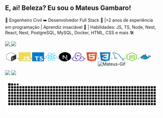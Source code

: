 ## E, ai! Beleza? Eu sou o Mateus Gambaro!
🚧 Engenheiro Civil ➡️ Desenvolvedor Full Stack 🚀 |+2 anos de experiência em programação | Aprendiz insaciável 🧠 | Habilidades: JS, TS, Node, Nest, React, Next, PostgreSQL, MySQL, Docker, HTML, CSS e mais 🛠️
 <div>
  <a href="https://github.com/mateusgambaro">
  <img height="150em" src="https://github-readme-stats.vercel.app/api?username=mateusgambaro&show_icons=true&theme=tokyonight&include_all_commits=true&count_private=true"/>
  <img height="150em" src="https://github-readme-stats.vercel.app/api/top-langs/?username=mateusgambaro&layout=compact&langs_count=7&theme=tokyonight"/>
</div>
<div style="display: inline_block"><br>
 <img align="center" alt="BASH" height="30" width="40" src="https://raw.githubusercontent.com/devicons/devicon/master/icons/bash/bash-original.svg">
  <img align="center" alt="Js" height="30" width="40" src="https://raw.githubusercontent.com/devicons/devicon/master/icons/javascript/javascript-plain.svg">
 <img align="center" alt="Ts" height="30" width="40" src="https://raw.githubusercontent.com/devicons/devicon/master/icons/typescript/typescript-original.svg">
  <img align="center" alt="React" height="30" width="40" src="https://raw.githubusercontent.com/devicons/devicon/master/icons/react/react-original.svg">
  <img align="center" alt="Next" height="30" width="40" src="https://raw.githubusercontent.com/devicons/devicon/master/icons/nextjs/nextjs-original.svg">
  <img align="center" alt="REDUX" height="30" width="40" src="https://raw.githubusercontent.com/devicons/devicon/master/icons/redux/redux-original.svg">
  <img align="center" alt="HTML" height="30" width="40" src="https://raw.githubusercontent.com/devicons/devicon/master/icons/html5/html5-original.svg">
  <img align="center" alt="CSS" height="30" width="40" src="https://raw.githubusercontent.com/devicons/devicon/master/icons/css3/css3-original.svg">
 <img align="center" alt="MYSQL" height="30" width="40" src="https://raw.githubusercontent.com/devicons/devicon/master/icons/mysql/mysql-original.svg">
 <img align="center" alt="NODEJS" height="30" width="40" src="https://raw.githubusercontent.com/devicons/devicon/master/icons/nodejs/nodejs-original.svg">
 <img align="center" alt="DOCKER" height="30" width="40" src="https://raw.githubusercontent.com/devicons/devicon/master/icons/docker/docker-original.svg">
 

  <img align="right" alt="Mateus-Gif" width="200px" src="https://media.giphy.com/media/8gwgQZR82xB2o/giphy.gif">
</div>
  
  ##
 
<div> 
  <a href="https://instagram.com/mateusgambaro" target="_blank"><img src="https://img.shields.io/badge/-Instagram-%23E4405F?style=for-the-badge&logo=instagram&logoColor=white" target="_blank"></a>
  <a href="https://www.linkedin.com/in/mateusgambaro/" target="_blank"><img src="https://img.shields.io/badge/-LinkedIn-%230077B5?style=for-the-badge&logo=linkedin&logoColor=white" target="_blank"></a> 
 
  ![Snake animation](https://github.com/mateusgambaro/mateusgambaro/blob/output/github-contribution-grid-snake.svg)
 
</div>
